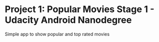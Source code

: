 # Project 1: Popular Movies Stage 1 - Udacity Android Nanodegree
Simple app to show popular and top rated movies